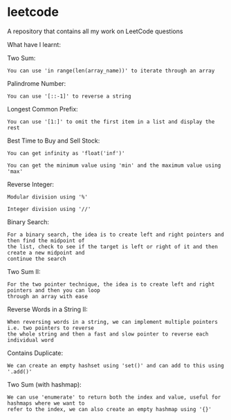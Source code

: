 # leetcode
A repository that contains all my work on LeetCode questions

What have I learnt:

Two Sum:

    You can use 'in range(len(array_name))' to iterate through an array
 
 Palindrome Number:
 
    You can use '[::-1]' to reverse a string
    
Longest Common Prefix:

    You can use '[1:]' to omit the first item in a list and display the rest
    
Best Time to Buy and Sell Stock:

    You can get infinity as 'float('inf')'
    
    You can get the minimum value using 'min' and the maximum value using 'max'
    
Reverse Integer:
    
    Modular division using '%'
    
    Integer division using '//'

Binary Search:

    For a binary search, the idea is to create left and right pointers and then find the midpoint of 
    the list, check to see if the target is left or right of it and then create a new midpoint and 
    continue the search
    
Two Sum II:

    For the two pointer technique, the idea is to create left and right pointers and then you can loop 
    through an array with ease
    
Reverse Words in a String II:

    When reversing words in a string, we can implement multiple pointers i.e. two pointers to reverse
    the whole string and then a fast and slow pointer to reverse each individual word
    
Contains Duplicate:

    We can create an empty hashset using 'set()' and can add to this using '.add()'

Two Sum (with hashmap):

    We can use 'enumerate' to return both the index and value, useful for hashmaps where we want to 
    refer to the index, we can also create an empty hashmap using '{}'
